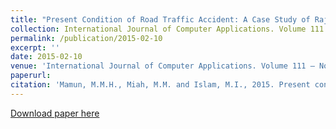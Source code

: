 ```yaml
---
title: "Present Condition of Road Traffic Accident: A Case Study of Rajshahi City, Bangladesh"
collection: International Journal of Computer Applications. Volume 111 – No 7
permalink: /publication/2015-02-10
excerpt: ''
date: 2015-02-10
venue: 'International Journal of Computer Applications. Volume 111 – No 7'
paperurl: 
citation: 'Mamun, M.M.H., Miah, M.M. and Islam, M.I., 2015. Present condition of road traffic accident: A Case study of Rajshahi City, Bangladesh. International Journal of Computer Applications, 111(7).'
---
```

[Download paper here](https://www.researchgate.net/publication/303390148_Present_Condition_of_Road_Traffic_Accident_A_Case_Study_of_Rajshahi_City_Bangladesh)


